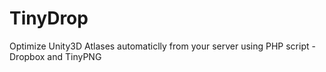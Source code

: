 TinyDrop
========

Optimize Unity3D Atlases automaticlly from your server using PHP script -  Dropbox and TinyPNG
